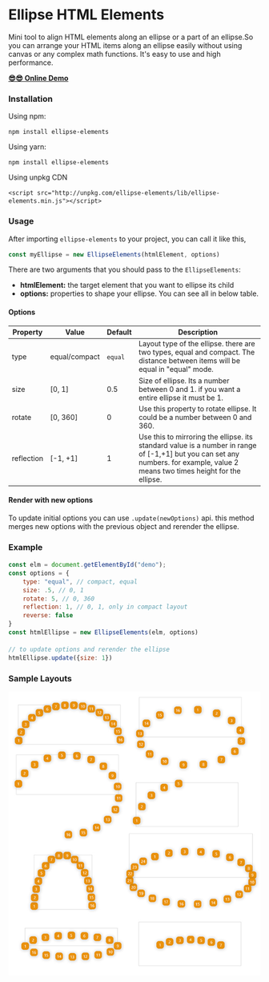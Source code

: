 # Ellipse HTML Elements

Mini tool to align HTML elements along an ellipse or a part of an ellipse.So you can arrange your HTML items along an
 ellipse easily without using canvas or any complex math functions. It's easy to use and high performance.

**[😎😎 Online Demo](https://behnamazimi.github.io/ellipse-elements/)**

### Installation

Using npm:
```
npm install ellipse-elements
```

Using yarn:
```
npm install ellipse-elements
```

Using unpkg CDN
```
<script src="http://unpkg.com/ellipse-elements/lib/ellipse-elements.min.js"></script>
```

### Usage
After importing `ellipse-elements` to your project, you can call it like this,
```javascript
const myEllipse = new EllipseElements(htmlElement, options)
``` 

There are two arguments that you should pass to the `EllipseElements`:
* **htmlElement:** the target element that you want to ellipse its child
* **options:** properties to shape your ellipse. You can see all in below table. 

#### Options

Property | Value | Default | Description
--- | --- | --- | ---
type | equal/compact | `equal` | Layout type of the ellipse. there are two types, equal and compact. The distance between items will be equal in "equal" mode. 
size | [0, 1] | 0.5 | Size of ellipse. Its a number between 0 and 1. if you want a entire ellipse it must be 1.
rotate | [0, 360] | 0 | Use this property to rotate ellipse. It could be a number between 0 and 360.  
reflection | [-1, +1] | 1 | Use this to mirroring the ellipse. its standard value is a number in range of [-1,+1] but you can set any numbers. for example, value 2 means two times height for the ellipse.   

#### Render with new options
To update initial options you can use `.update(newOptions)` api. this method merges new options with the previous object 
and rerender the ellipse.   

### Example
```javascript
const elm = document.getElementById("demo");
const options = {
    type: "equal", // compact, equal
    size: .5, // 0, 1
    rotate: 5, // 0, 360
    reflection: 1, // 0, 1, only in compact layout
    reverse: false
}
const htmlEllipse = new EllipseElements(elm, options)

// to update options and rerender the ellipse
htmlEllipse.update({size: 1})
``` 

### Sample Layouts
![Ellipse elements samples](./demo/ellipse-elements-samples.jpg)

